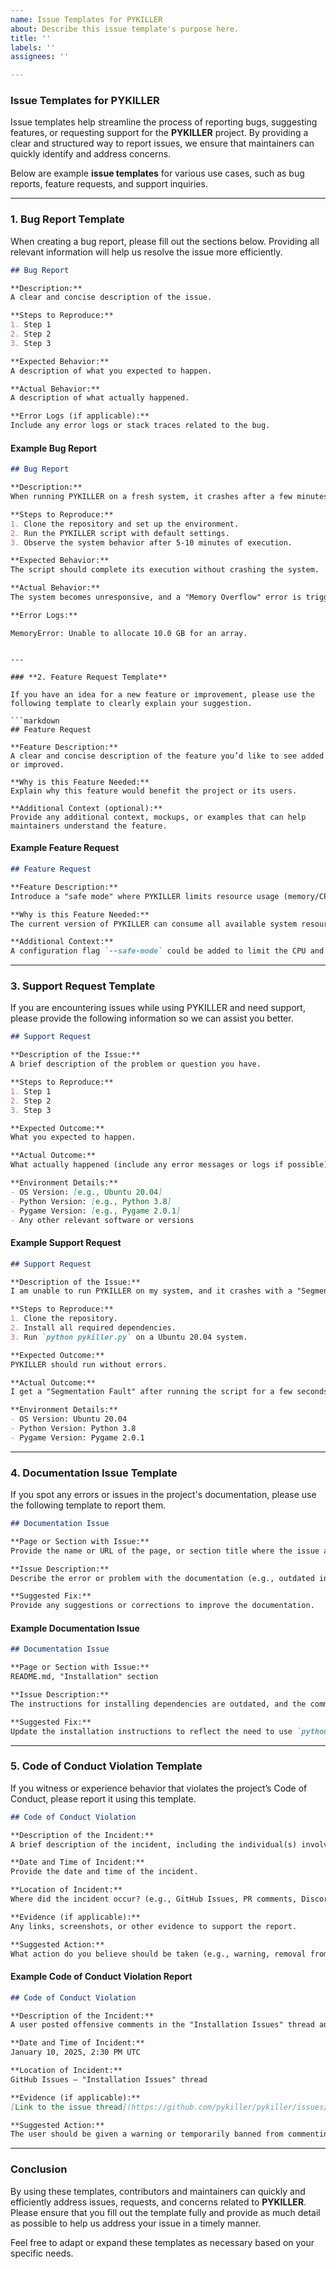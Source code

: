 ```yaml
---
name: Issue Templates for PYKILLER
about: Describe this issue template's purpose here.
title: ''
labels: ''
assignees: ''

---
```


### **Issue Templates for PYKILLER**

Issue templates help streamline the process of reporting bugs, suggesting features, or requesting support for the **PYKILLER** project. By providing a clear and structured way to report issues, we ensure that maintainers can quickly identify and address concerns.

Below are example **issue templates** for various use cases, such as bug reports, feature requests, and support inquiries.

---

### **1. Bug Report Template**

When creating a bug report, please fill out the sections below. Providing all relevant information will help us resolve the issue more efficiently.

```markdown
## Bug Report

**Description:**
A clear and concise description of the issue.

**Steps to Reproduce:**
1. Step 1
2. Step 2
3. Step 3

**Expected Behavior:**
A description of what you expected to happen.

**Actual Behavior:**
A description of what actually happened.

**Error Logs (if applicable):**
Include any error logs or stack traces related to the bug.
```

#### **Example Bug Report**

```markdown
## Bug Report

**Description:**
When running PYKILLER on a fresh system, it crashes after a few minutes, consuming all available memory.

**Steps to Reproduce:**
1. Clone the repository and set up the environment.
2. Run the PYKILLER script with default settings.
3. Observe the system behavior after 5-10 minutes of execution.

**Expected Behavior:**
The script should complete its execution without crashing the system.

**Actual Behavior:**
The system becomes unresponsive, and a "Memory Overflow" error is triggered.

**Error Logs:**
```
```
MemoryError: Unable to allocate 10.0 GB for an array.
```
```

---

### **2. Feature Request Template**

If you have an idea for a new feature or improvement, please use the following template to clearly explain your suggestion.

```markdown
## Feature Request

**Feature Description:**
A clear and concise description of the feature you’d like to see added or improved.

**Why is this Feature Needed:**
Explain why this feature would benefit the project or its users.

**Additional Context (optional):**
Provide any additional context, mockups, or examples that can help maintainers understand the feature.
```

#### **Example Feature Request**

```markdown
## Feature Request

**Feature Description:**
Introduce a "safe mode" where PYKILLER limits resource usage (memory/CPU) and allows users to test the tool in non-critical environments.

**Why is this Feature Needed:**
The current version of PYKILLER can consume all available system resources, making it dangerous for systems without proper safeguards. A safe mode would allow more controlled testing.

**Additional Context:**
A configuration flag `--safe-mode` could be added to limit the CPU and memory consumption. Users can set max values for resource consumption to avoid crashes.
```

---

### **3. Support Request Template**

If you are encountering issues while using PYKILLER and need support, please provide the following information so we can assist you better.

```markdown
## Support Request

**Description of the Issue:**
A brief description of the problem or question you have.

**Steps to Reproduce:**
1. Step 1
2. Step 2
3. Step 3

**Expected Outcome:**
What you expected to happen.

**Actual Outcome:**
What actually happened (include any error messages or logs if possible).

**Environment Details:**
- OS Version: [e.g., Ubuntu 20.04]
- Python Version: [e.g., Python 3.8]
- Pygame Version: [e.g., Pygame 2.0.1]
- Any other relevant software or versions
```

#### **Example Support Request**

```markdown
## Support Request

**Description of the Issue:**
I am unable to run PYKILLER on my system, and it crashes with a "Segmentation Fault" error.

**Steps to Reproduce:**
1. Clone the repository.
2. Install all required dependencies.
3. Run `python pykiller.py` on a Ubuntu 20.04 system.

**Expected Outcome:**
PYKILLER should run without errors.

**Actual Outcome:**
I get a "Segmentation Fault" after running the script for a few seconds.

**Environment Details:**
- OS Version: Ubuntu 20.04
- Python Version: Python 3.8
- Pygame Version: Pygame 2.0.1
```

---

### **4. Documentation Issue Template**

If you spot any errors or issues in the project's documentation, please use the following template to report them.

```markdown
## Documentation Issue

**Page or Section with Issue:**
Provide the name or URL of the page, or section title where the issue appears.

**Issue Description:**
Describe the error or problem with the documentation (e.g., outdated information, missing steps).

**Suggested Fix:**
Provide any suggestions or corrections to improve the documentation.
```

#### **Example Documentation Issue**

```markdown
## Documentation Issue

**Page or Section with Issue:**
README.md, "Installation" section

**Issue Description:**
The instructions for installing dependencies are outdated, and the command `pip install pygame` doesn’t work for Python 3.8.

**Suggested Fix:**
Update the installation instructions to reflect the need to use `python3 -m pip install pygame` for Python 3.8.
```

---

### **5. Code of Conduct Violation Template**

If you witness or experience behavior that violates the project’s Code of Conduct, please report it using this template.

```markdown
## Code of Conduct Violation

**Description of the Incident:**
A brief description of the incident, including the individual(s) involved, if known.

**Date and Time of Incident:**
Provide the date and time of the incident.

**Location of Incident:**
Where did the incident occur? (e.g., GitHub Issues, PR comments, Discord)

**Evidence (if applicable):**
Any links, screenshots, or other evidence to support the report.

**Suggested Action:**
What action do you believe should be taken (e.g., warning, removal from project)?
```

#### **Example Code of Conduct Violation Report**

```markdown
## Code of Conduct Violation

**Description of the Incident:**
A user posted offensive comments in the "Installation Issues" thread and made derogatory remarks about another contributor's code style.

**Date and Time of Incident:**
January 10, 2025, 2:30 PM UTC

**Location of Incident:**
GitHub Issues – "Installation Issues" thread

**Evidence (if applicable):**
[Link to the issue thread](https://github.com/pykiller/pykiller/issues/15)

**Suggested Action:**
The user should be given a warning or temporarily banned from commenting on the repository.
```

---

### **Conclusion**

By using these templates, contributors and maintainers can quickly and efficiently address issues, requests, and concerns related to **PYKILLER**. Please ensure that you fill out the template fully and provide as much detail as possible to help us address your issue in a timely manner.

Feel free to adapt or expand these templates as necessary based on your specific needs.
